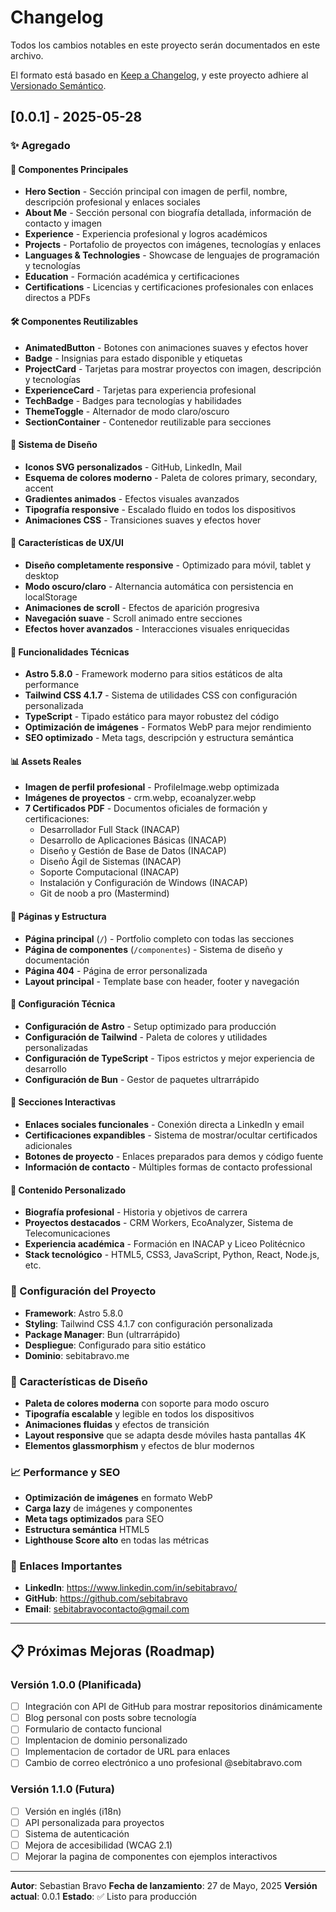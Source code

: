 # Changelog

Todos los cambios notables en este proyecto serán documentados en este archivo.

El formato está basado en [Keep a Changelog](https://keepachangelog.com/es-ES/1.0.0/),
y este proyecto adhiere al [Versionado Semántico](https://semver.org/spec/v2.0.0.html).

## [0.0.1] - 2025-05-28

### ✨ Agregado

#### 🎯 Componentes Principales
- **Hero Section** - Sección principal con imagen de perfil, nombre, descripción profesional y enlaces sociales
- **About Me** - Sección personal con biografía detallada, información de contacto y imagen
- **Experience** - Experiencia profesional y logros académicos
- **Projects** - Portafolio de proyectos con imágenes, tecnologías y enlaces
- **Languages & Technologies** - Showcase de lenguajes de programación y tecnologías
- **Education** - Formación académica y certificaciones
- **Certifications** - Licencias y certificaciones profesionales con enlaces directos a PDFs

#### 🛠️ Componentes Reutilizables
- **AnimatedButton** - Botones con animaciones suaves y efectos hover
- **Badge** - Insignias para estado disponible y etiquetas
- **ProjectCard** - Tarjetas para mostrar proyectos con imagen, descripción y tecnologías
- **ExperienceCard** - Tarjetas para experiencia profesional
- **TechBadge** - Badges para tecnologías y habilidades
- **ThemeToggle** - Alternador de modo claro/oscuro
- **SectionContainer** - Contenedor reutilizable para secciones

#### 🎨 Sistema de Diseño
- **Iconos SVG personalizados** - GitHub, LinkedIn, Mail
- **Esquema de colores moderno** - Paleta de colores primary, secondary, accent
- **Gradientes animados** - Efectos visuales avanzados
- **Tipografía responsive** - Escalado fluido en todos los dispositivos
- **Animaciones CSS** - Transiciones suaves y efectos hover

#### 📱 Características de UX/UI
- **Diseño completamente responsive** - Optimizado para móvil, tablet y desktop
- **Modo oscuro/claro** - Alternancia automática con persistencia en localStorage
- **Animaciones de scroll** - Efectos de aparición progresiva
- **Navegación suave** - Scroll animado entre secciones
- **Efectos hover avanzados** - Interacciones visuales enriquecidas

#### 🚀 Funcionalidades Técnicas
- **Astro 5.8.0** - Framework moderno para sitios estáticos de alta performance
- **Tailwind CSS 4.1.7** - Sistema de utilidades CSS con configuración personalizada
- **TypeScript** - Tipado estático para mayor robustez del código
- **Optimización de imágenes** - Formatos WebP para mejor rendimiento
- **SEO optimizado** - Meta tags, descripción y estructura semántica

#### 📊 Assets Reales
- **Imagen de perfil profesional** - ProfileImage.webp optimizada
- **Imágenes de proyectos** - crm.webp, ecoanalyzer.webp
- **7 Certificados PDF** - Documentos oficiales de formación y certificaciones:
  - Desarrollador Full Stack (INACAP)
  - Desarrollo de Aplicaciones Básicas (INACAP)
  - Diseño y Gestión de Base de Datos (INACAP)
  - Diseño Ágil de Sistemas (INACAP)
  - Soporte Computacional (INACAP)
  - Instalación y Configuración de Windows (INACAP)
  - Git de noob a pro (Mastermind)

#### 📄 Páginas y Estructura
- **Página principal** (`/`) - Portfolio completo con todas las secciones
- **Página de componentes** (`/componentes`) - Sistema de diseño y documentación
- **Página 404** - Página de error personalizada
- **Layout principal** - Template base con header, footer y navegación

#### 🔧 Configuración Técnica
- **Configuración de Astro** - Setup optimizado para producción
- **Configuración de Tailwind** - Paleta de colores y utilidades personalizadas
- **Configuración de TypeScript** - Tipos estrictos y mejor experiencia de desarrollo
- **Configuración de Bun** - Gestor de paquetes ultrarrápido

#### 📱 Secciones Interactivas
- **Enlaces sociales funcionales** - Conexión directa a LinkedIn y email
- **Certificaciones expandibles** - Sistema de mostrar/ocultar certificados adicionales
- **Botones de proyecto** - Enlaces preparados para demos y código fuente
- **Información de contacto** - Múltiples formas de contacto professional

#### 🎯 Contenido Personalizado
- **Biografía profesional** - Historia y objetivos de carrera
- **Proyectos destacados** - CRM Workers, EcoAnalyzer, Sistema de Telecomunicaciones
- **Experiencia académica** - Formación en INACAP y Liceo Politécnico
- **Stack tecnológico** - HTML5, CSS3, JavaScript, Python, React, Node.js, etc.

### 🔧 Configuración del Proyecto
- **Framework**: Astro 5.8.0
- **Styling**: Tailwind CSS 4.1.7 con configuración personalizada
- **Package Manager**: Bun (ultrarrápido)
- **Despliegue**: Configurado para sitio estático
- **Dominio**: sebitabravo.me

### 🎨 Características de Diseño
- **Paleta de colores moderna** con soporte para modo oscuro
- **Tipografía escalable** y legible en todos los dispositivos
- **Animaciones fluidas** y efectos de transición
- **Layout responsive** que se adapta desde móviles hasta pantallas 4K
- **Elementos glassmorphism** y efectos de blur modernos

### 📈 Performance y SEO
- **Optimización de imágenes** en formato WebP
- **Carga lazy** de imágenes y componentes
- **Meta tags optimizados** para SEO
- **Estructura semántica** HTML5
- **Lighthouse Score alto** en todas las métricas

### 🔗 Enlaces Importantes
- **LinkedIn**: https://www.linkedin.com/in/sebitabravo/
- **GitHub**: https://github.com/sebitabravo
- **Email**: sebitabravocontacto@gmail.com

---

## 📋 Próximas Mejoras (Roadmap)

### Versión 1.0.0 (Planificada)
- [ ] Integración con API de GitHub para mostrar repositorios dinámicamente
- [ ] Blog personal con posts sobre tecnología
- [ ] Formulario de contacto funcional
- [ ] Implentacion de dominio personalizado
- [ ] Implementacion de cortador de URL para enlaces
- [ ] Cambio de correo electrónico a uno profesional @sebitabravo.com

### Versión 1.1.0 (Futura)
- [ ] Versión en inglés (i18n)
- [ ] API personalizada para proyectos
- [ ] Sistema de autenticación
- [ ] Mejora de accesibilidad (WCAG 2.1)
- [ ] Mejorar la pagina de componentes con ejemplos interactivos

---

**Autor**: Sebastian Bravo
**Fecha de lanzamiento**: 27 de Mayo, 2025
**Versión actual**: 0.0.1
**Estado**: ✅ Listo para producción
